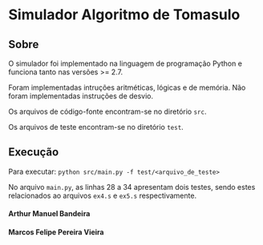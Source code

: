 # Simulador Algoritmo de Tomasulo

## Sobre

O simulador foi implementado na linguagem de programação Python e funciona tanto nas versões >= 2.7.

Foram implementadas intruções aritméticas, lógicas e de memória. Não foram implementadas instruções de desvio.

Os arquivos de código-fonte encontram-se no diretório ``` src ```.

Os arquivos de teste encontram-se no diretório ``` test ```.

## Execução

Para executar:
``` python src/main.py -f test/<arquivo_de_teste> ```

No arquivo ``` main.py ```, as linhas 28 a 34 apresentam dois testes, sendo estes relacionados ao arquivos ``` ex4.s ``` e ``` ex5.s ``` respectivamente.


#### Arthur Manuel Bandeira
#### Marcos Felipe Pereira Vieira
